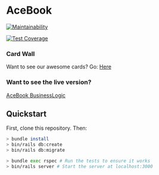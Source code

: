 # AceBook

[![Maintainability](https://api.codeclimate.com/v1/badges/9e037f53027bc17b54fb/maintainability)](https://codeclimate.com/github/Hives/acebook-business-logic/maintainability)

[![Test Coverage](https://api.codeclimate.com/v1/badges/9e037f53027bc17b54fb/test_coverage)](https://codeclimate.com/github/Hives/acebook-business-logic/test_coverage)


### Card Wall
Want to see our awesome cards? Go: [Here](https://trello.com/b/6XSi28FM/acebook-by-business-logic)

### Want to see the live version?

[AceBook BusinessLogic](https://acebook-business-logic.herokuapp.com)


## Quickstart

First, clone this repository. Then:

```bash
> bundle install
> bin/rails db:create
> bin/rails db:migrate

> bundle exec rspec # Run the tests to ensure it works
> bin/rails server # Start the server at localhost:3000
```
